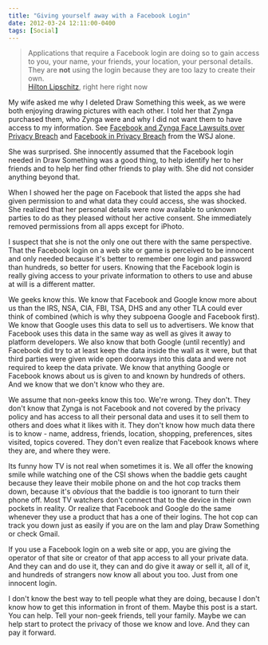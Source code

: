 ```yaml
---
title: "Giving yourself away with a Facebook Login"
date: 2012-03-24 12:11:00-0400
tags: [Social]
---
```



> Applications that require a Facebook login are doing so to gain access to you, your name, your friends, your location, your personal details. They are <strong>not</strong> using the login because they are too lazy to create their own.  
> [Hilton Lipschitz](http://hiltmon.com), right here right now

My wife asked me why I deleted Draw Something this week, as we were both enjoying drawing pictures with each other. I told her that Zynga purchased them, who Zynga were and why I did not want them to have access to my information. See [Facebook and Zynga Face Lawsuits over Privacy Breach](http://blogs.wsj.com/digits/2010/10/19/facebook-and-zynga-face-lawsuits-over-privacy-breach/) and [Facebook in Privacy Breach](http://online.wsj.com/article/SB10001424052702304772804575558484075236968.html?mod=wsj_share_twitter) from the WSJ alone.

She was surprised. She innocently assumed that the Facebook login needed in Draw Something was a good thing, to help identify her to her friends and to help her find other friends to play with. She did not consider anything beyond that.

When I showed her the page on Facebook that listed the apps she had given permission to and what data they could access, she was shocked. She realized that her personal details were now available to unknown parties to do as they pleased without her active consent. She immediately removed permissions from all apps except for iPhoto.

I suspect that she is not the only one out there with the same perspective. That the Facebook login on a web site or game is perceived to be innocent and only needed because it's better to remember one login and password than hundreds, so better for users. Knowing that the Facebook login is really giving access to your private information to others to use and abuse at will is a different matter.

We geeks know this. We know that Facebook and Google know more about us than the IRS, NSA, CIA, FBI, TSA, DHS and any other TLA could ever think of combined (which is why they subpoena Google and Facebook first). We know that Google uses this data to sell us to advertisers. We know that Facebook uses this data in the same way as well as gives it away to platform developers. We also know that both Google (until recently) and Facebook did try to at least keep the data inside the wall as it were, but that third parties were given wide open doorways into this data and were not required to keep the data private. We know that anything Google or Facebook knows about us is given to and known by hundreds of others. And we know that we don't know who they are.

We assume that non-geeks know this too. We're wrong. They don't. They don't know that Zynga is not Facebook and not covered by the privacy policy and has access to all their personal data and uses it to sell them to others and does what it likes with it. They don't know how much data there is to know - name, address, friends, location, shopping, preferences, sites visited, topics covered. They don't even realize that Facebook knows where they are, and where they were. 

Its funny how TV is not real when sometimes it is. We all offer the knowing smile while watching one of the CSI shows when the baddie gets caught because they leave their mobile phone on and the hot cop tracks them down, because it's *obvious* that the baddie is too ignorant to turn their phone off. Most TV watchers don't connect that to the device in their own pockets in reality. Or realize that Facebook and Google do the same whenever they use a product that has a one of their logins. The hot cop can track you down just as easily if you are on the lam and play Draw Something or check Gmail.

If you use a Facebook login on a web site or app, you are giving the operator of that site or creator of that app access to all your private data. And they can and do use it, they can and do give it away or sell it, all of it, and hundreds of strangers now know all about you too. Just from one innocent login.

I don't know the best way to tell people what they are doing, because I don't know how to get this information in front of them. Maybe this post is a start. You can help. Tell your non-geek friends, tell your family. Maybe we can help start to protect the privacy of those we know and love. And they can pay it forward.
